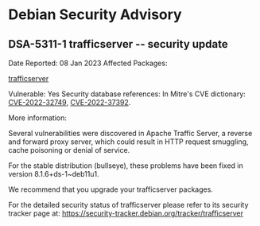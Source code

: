 
Debian Security Advisory
========================


DSA-5311-1 trafficserver -- security update
-------------------------------------------



Date Reported:
08 Jan 2023
Affected Packages:

[trafficserver](https://packages.debian.org/src:trafficserver)

Vulnerable:
Yes
Security database references:
In Mitre's CVE dictionary: [CVE-2022-32749](https://security-tracker.debian.org/tracker/CVE-2022-32749), [CVE-2022-37392](https://security-tracker.debian.org/tracker/CVE-2022-37392).  

More information:

Several vulnerabilities were discovered in Apache Traffic Server, a
reverse and forward proxy server, which could result in HTTP request
smuggling, cache poisoning or denial of service.


For the stable distribution (bullseye), these problems have been fixed in
version 8.1.6+ds-1~deb11u1.


We recommend that you upgrade your trafficserver packages.


For the detailed security status of trafficserver please refer to
its security tracker page at:
<https://security-tracker.debian.org/tracker/trafficserver>





